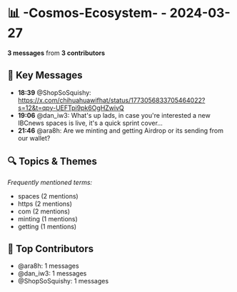 # 📊 -Cosmos-Ecosystem- - 2024-03-27
**3 messages** from **3 contributors**

## 💬 Key Messages
- **18:39** @ShopSoSquishy: https://x.com/chihuahuawifhat/status/1773056833705464022?s=12&t=qpy-UEFTpi9pk6OgHZwivQ
- **19:06** @dan_iw3: What's up lads, in case you're interested a new IBCnews spaces is live, it's a quick sprint cover...
- **21:46** @ara8h: Are we minting and getting Airdrop or its sending from our wallet?

## 🔍 Topics & Themes
*Frequently mentioned terms:*
- spaces (2 mentions)
- https (2 mentions)
- com (2 mentions)
- minting (1 mentions)
- getting (1 mentions)

## 👥 Top Contributors
- @ara8h: 1 messages
- @dan_iw3: 1 messages
- @ShopSoSquishy: 1 messages